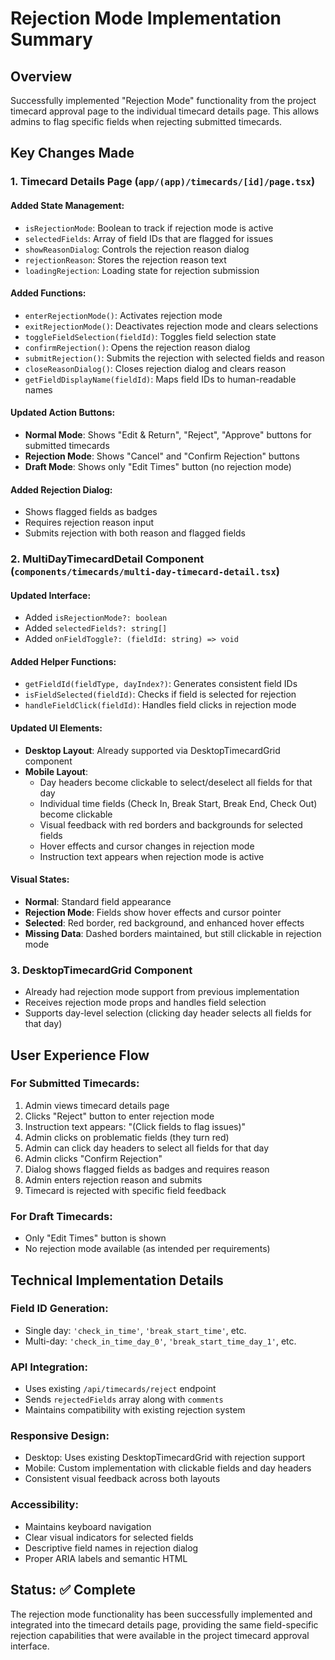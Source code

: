 # Rejection Mode Implementation Summary

## Overview
Successfully implemented "Rejection Mode" functionality from the project timecard approval page to the individual timecard details page. This allows admins to flag specific fields when rejecting submitted timecards.

## Key Changes Made

### 1. Timecard Details Page (`app/(app)/timecards/[id]/page.tsx`)

#### Added State Management:
- `isRejectionMode`: Boolean to track if rejection mode is active
- `selectedFields`: Array of field IDs that are flagged for issues
- `showReasonDialog`: Controls the rejection reason dialog
- `rejectionReason`: Stores the rejection reason text
- `loadingRejection`: Loading state for rejection submission

#### Added Functions:
- `enterRejectionMode()`: Activates rejection mode
- `exitRejectionMode()`: Deactivates rejection mode and clears selections
- `toggleFieldSelection(fieldId)`: Toggles field selection state
- `confirmRejection()`: Opens the rejection reason dialog
- `submitRejection()`: Submits the rejection with selected fields and reason
- `closeReasonDialog()`: Closes rejection dialog and clears reason
- `getFieldDisplayName(fieldId)`: Maps field IDs to human-readable names

#### Updated Action Buttons:
- **Normal Mode**: Shows "Edit & Return", "Reject", "Approve" buttons for submitted timecards
- **Rejection Mode**: Shows "Cancel" and "Confirm Rejection" buttons
- **Draft Mode**: Shows only "Edit Times" button (no rejection mode)

#### Added Rejection Dialog:
- Shows flagged fields as badges
- Requires rejection reason input
- Submits rejection with both reason and flagged fields

### 2. MultiDayTimecardDetail Component (`components/timecards/multi-day-timecard-detail.tsx`)

#### Updated Interface:
- Added `isRejectionMode?: boolean`
- Added `selectedFields?: string[]`
- Added `onFieldToggle?: (fieldId: string) => void`

#### Added Helper Functions:
- `getFieldId(fieldType, dayIndex?)`: Generates consistent field IDs
- `isFieldSelected(fieldId)`: Checks if field is selected for rejection
- `handleFieldClick(fieldId)`: Handles field clicks in rejection mode

#### Updated UI Elements:
- **Desktop Layout**: Already supported via DesktopTimecardGrid component
- **Mobile Layout**: 
  - Day headers become clickable to select/deselect all fields for that day
  - Individual time fields (Check In, Break Start, Break End, Check Out) become clickable
  - Visual feedback with red borders and backgrounds for selected fields
  - Hover effects and cursor changes in rejection mode
  - Instruction text appears when rejection mode is active

#### Visual States:
- **Normal**: Standard field appearance
- **Rejection Mode**: Fields show hover effects and cursor pointer
- **Selected**: Red border, red background, and enhanced hover effects
- **Missing Data**: Dashed borders maintained, but still clickable in rejection mode

### 3. DesktopTimecardGrid Component
- Already had rejection mode support from previous implementation
- Receives rejection mode props and handles field selection
- Supports day-level selection (clicking day header selects all fields for that day)

## User Experience Flow

### For Submitted Timecards:
1. Admin views timecard details page
2. Clicks "Reject" button to enter rejection mode
3. Instruction text appears: "(Click fields to flag issues)"
4. Admin clicks on problematic fields (they turn red)
5. Admin can click day headers to select all fields for that day
6. Admin clicks "Confirm Rejection" 
7. Dialog shows flagged fields as badges and requires reason
8. Admin enters rejection reason and submits
9. Timecard is rejected with specific field feedback

### For Draft Timecards:
- Only "Edit Times" button is shown
- No rejection mode available (as intended per requirements)

## Technical Implementation Details

### Field ID Generation:
- Single day: `'check_in_time'`, `'break_start_time'`, etc.
- Multi-day: `'check_in_time_day_0'`, `'break_start_time_day_1'`, etc.

### API Integration:
- Uses existing `/api/timecards/reject` endpoint
- Sends `rejectedFields` array along with `comments`
- Maintains compatibility with existing rejection system

### Responsive Design:
- Desktop: Uses existing DesktopTimecardGrid with rejection support
- Mobile: Custom implementation with clickable fields and day headers
- Consistent visual feedback across both layouts

### Accessibility:
- Maintains keyboard navigation
- Clear visual indicators for selected fields
- Descriptive field names in rejection dialog
- Proper ARIA labels and semantic HTML

## Status: ✅ Complete

The rejection mode functionality has been successfully implemented and integrated into the timecard details page, providing the same field-specific rejection capabilities that were available in the project timecard approval interface.